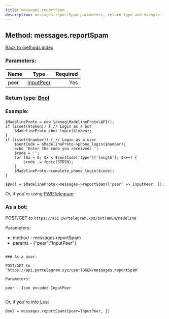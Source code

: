 ```yaml
---
title: messages.reportSpam
description: messages.reportSpam parameters, return type and example
---
```

## Method: messages.reportSpam  
[Back to methods index](index.md)


### Parameters:

| Name     |    Type       | Required |
|----------|:-------------:|---------:|
|peer|[InputPeer](../types/InputPeer.md) | Yes|


### Return type: [Bool](../types/Bool.md)

### Example:


```
$MadelineProto = new \danog\MadelineProto\API();
if (isset($token)) { // Login as a bot
    $MadelineProto->bot_login($token);
}
if (isset($number)) { // Login as a user
    $sentCode = $MadelineProto->phone_login($number);
    echo 'Enter the code you received: ';
    $code = '';
    for ($x = 0; $x < $sentCode['type']['length']; $x++) {
        $code .= fgetc(STDIN);
    }
    $MadelineProto->complete_phone_login($code);
}

$Bool = $MadelineProto->messages->reportSpam(['peer' => InputPeer, ]);
```

Or, if you're using [PWRTelegram](https://pwrtelegram.xyz):

### As a bot:

POST/GET to `https://api.pwrtelegram.xyz/botTOKEN/madeline`

Parameters:

* method - messages.reportSpam
* params - {"peer":"InputPeer"}

```

### As a user:

POST/GET to `https://api.pwrtelegram.xyz/userTOKEN/messages.reportSpam`

Parameters:

peer - Json encoded InputPeer


```

Or, if you're into Lua:

```
Bool = messages.reportSpam({peer=InputPeer, })
```

